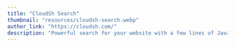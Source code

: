 ```yaml
---
title: "CloudSh Search"
thumbnail: "resources/cloudsh-search.webp"
author_link: "https://cloudsh.com/"
description: "Powerful search for your website with a few lines of JavaScript."
---
```


